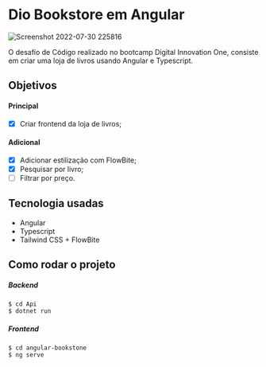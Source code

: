 # Dio Bookstore em Angular


![Screenshot 2022-07-30 225816](https://user-images.githubusercontent.com/9398249/182006413-dd3d2797-5114-47b2-8f3c-bc00218583f4.jpg)


O desafio de Código realizado no bootcamp Digital Innovation One, consiste em criar uma loja de livros usando Angular e Typescript.

## Objetivos

#### Principal
- [x] Criar frontend da loja de livros;

#### Adicional
- [x] Adicionar estilização com FlowBite;
- [x] Pesquisar por livro;
- [ ] Filtrar por preço.

## Tecnologia usadas

- Angular
- Typescript
- Tailwind CSS + FlowBite

## Como rodar o projeto

##### Backend

```
$ cd Api
$ dotnet run
```

##### Frontend

```
$ cd angular-bookstone
$ ng serve
```

